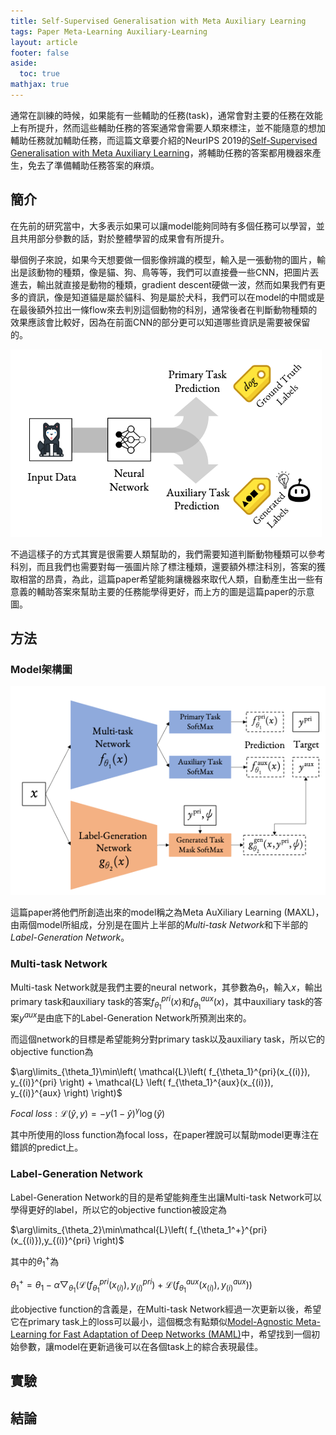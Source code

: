 ```yaml
---
title: Self-Supervised Generalisation with Meta Auxiliary Learning
tags: Paper Meta-Learning Auxiliary-Learning
layout: article
footer: false
aside:
  toc: true
mathjax: true
---
```


通常在訓練的時候，如果能有一些輔助的任務(task)，通常會對主要的任務在效能上有所提升，然而這些輔助任務的答案通常會需要人類來標注，並不能隨意的想加輔助任務就加輔助任務，而這篇文章要介紹的NeurIPS 2019的[Self-Supervised Generalisation with Meta Auxiliary Learning](https://papers.nips.cc/paper/8445-self-supervised-generalisation-with-meta-auxiliary-learning.pdf)，將輔助任務的答案都用機器來產生，免去了準備輔助任務答案的麻煩。
<!--more-->

## 簡介
在先前的研究當中，大多表示如果可以讓model能夠同時有多個任務可以學習，並且共用部分參數的話，對於整體學習的成果會有所提升。

舉個例子來說，如果今天想要做一個影像辨識的模型，輸入是一張動物的圖片，輸出是該動物的種類，像是貓、狗、鳥等等，我們可以直接疊一些CNN，把圖片丟進去，輸出就直接是動物的種類，gradient descent硬做一波，然而如果我們有更多的資訊，像是知道貓是屬於貓科、狗是屬於犬科，我們可以在model的中間或是在最後額外拉出一條flow來去判別這個動物的科別，通常後者在判斷動物種類的效果應該會比較好，因為在前面CNN的部分更可以知道哪些資訊是需要被保留的。

![auxiliary_framework](framework.png)

不過這樣子的方式其實是很需要人類幫助的，我們需要知道判斷動物種類可以參考科別，而且我們也需要對每一張圖片除了標注種類，還要額外標注科別，答案的獲取相當的昂貴，為此，這篇paper希望能夠讓機器來取代人類，自動產生出一些有意義的輔助答案來幫助主要的任務能學得更好，而上方的圖是這篇paper的示意圖。

## 方法
### Model架構圖

![model architecture](model_architecture.png)

這篇paper將他們所創造出來的model稱之為Meta AuXiliary Learning (MAXL)，由兩個model所組成，分別是在圖片上半部的*Multi-task Network*和下半部的*Label-Generation Network*。

### Multi-task Network

Multi-task Network就是我們主要的neural network，其參數為$\theta_1$，輸入$x$，輸出primary task和auxiliary task的答案$f_{\theta_1}^{pri}(x)$和$f_{\theta_1}^{aux}(x)$，其中auxiliary task的答案$y^{aux}$是由底下的Label-Generation Network所預測出來的。

而這個network的目標是希望能夠分對primary task以及auxiliary task，所以它的objective function為

$\arg\limits_{\theta_1}\min\left( \mathcal{L}\left( f_{\theta_1}^{pri}(x_{(i)}), y_{(i)}^{pri} \right) + \mathcal{L} \left( f_{\theta_1}^{aux}(x_{(i)}), y_{(i)}^{aux} \right) \right)$

$Focal\ loss : \mathcal{L}(\hat y, y)=-y(1-\hat y)^\gamma\log(\hat y)$

 其中所使用的loss function為focal loss，在paper裡說可以幫助model更專注在錯誤的predict上。

### Label-Generation Network

Label-Generation Network的目的是希望能夠產生出讓Multi-task Network可以學得更好的label，所以它的objective function被設定為

$\arg\limits_{\theta_2}\min\mathcal{L}\left( f_{\theta_1^+}^{pri}(x_{(i)}),y_{(i)}^{pri} \right)$

其中的$\theta_1^+$為

$\theta_1^+=\theta_1-\alpha\bigtriangledown_{\theta_1}\left( \mathcal{L} \left( f_{\theta_1}^{pri}(x_{(i)}), y_{(i)}^{pri} \right) + \mathcal{L} \left( f_{\theta_1}^{aux}(x_{(i)}), y_{(i)}^{aux} \right) \right)$

此objective function的含義是，在Multi-task Network經過一次更新以後，希望它在primary task上的loss可以最小，這個概念有點類似[Model-Agnostic Meta-Learning for Fast Adaptation of Deep Networks (MAML)](https://arxiv.org/pdf/1703.03400.pdf)中，希望找到一個初始參數，讓model在更新過後可以在各個task上的綜合表現最佳。

## 實驗

## 結論
